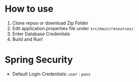 # How to use
1. Clone repoo or download Zip Folder
2. Edit application.properties file under `src/main/resources/` 
3. Enter Database Credentials 
4. Build and Run!

# Spring Security
- Default Login Credentials: `user` : `pass`



